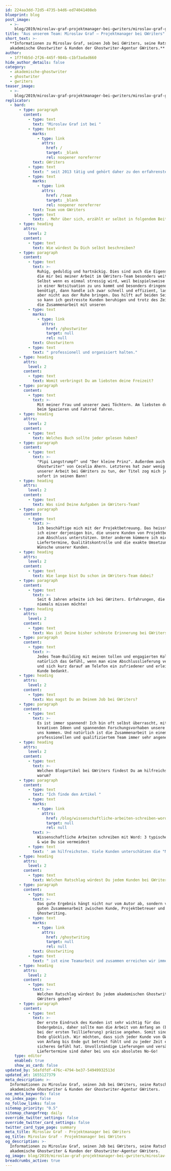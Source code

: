 ```yaml
---
id: 224aa3dd-72d5-4735-b4d6-ed74041408eb
blueprint: blog
post_image:
  - >-
    blog/2019/miroslav-graf-projektmanager-bei-gwriters/miroslav-graf-gwriters.jpg
title: "Aus unserem Team: Miroslav Graf – Projektmanager bei GWriters"
short_text: >-
  **Informationen zu Miroslav Graf, seinen Job bei GWriters, seine Ratschläge an
  akademische Ghostwriter & Kunden der Ghostwriter-Agentur GWriters.**
author:
  - 1f7f4b5d-2f26-445f-984b-c1bf3adad660
hide_author_details: false
category:
  - akademische-ghostwriter
  - ghostwriter
  - gwriters
teaser_image:
  - >-
    blog/2019/miroslav-graf-projektmanager-bei-gwriters/miroslav-graf-gwriters.jpg
replicator:
  - bard:
      - type: paragraph
        content:
          - type: text
            text: "Miroslav Graf ist bei "
          - type: text
            marks:
              - type: link
                attrs:
                  href: /
                  target: _blank
                  rel: noopener noreferrer
            text: GWriters
          - type: text
            text: " seit 2013 tätig und gehört daher zu den erfahrensten Projektmanagern im "
          - type: text
            marks:
              - type: link
                attrs:
                  href: /team
                  target: _blank
                  rel: noopener noreferrer
            text: Team vom GWriters
          - type: text
            text: . Mehr über sich, erzählt er selbst in folgendem Beitrag.
      - type: heading
        attrs:
          level: 2
        content:
          - type: text
            text: Wie würdest Du Dich selbst beschreiben?
      - type: paragraph
        content:
          - type: text
            text: >-
              Ruhig, geduldig und hartnäckig. Dies sind auch die Eigenschaften,
              die mir bei meiner Arbeit im GWriters-Team besonders weiterhelfen.
              Selbst wenn es einmal stressig wird, weil beispielsweise ein Kunde
              in einer Notsituation zu uns kommt und besonders dringend Hilfe
              benötigt, dann handle ich zwar schnell und effizient, lasse mich
              aber nicht aus der Ruhe bringen. Das hilft auf beiden Seiten, denn
              so kann ich gestresste Kunden beruhigen und trotz des Zeitdrucks
              die Zusammenarbeit mit unseren
          - type: text
            marks:
              - type: link
                attrs:
                  href: /ghostwriter
                  target: null
                  rel: null
            text: Ghostwritern
          - type: text
            text: " professionell und organisiert halten."
      - type: heading
        attrs:
          level: 2
        content:
          - type: text
            text: Womit verbringst Du am liebsten deine Freizeit?
      - type: paragraph
        content:
          - type: text
            text: >-
              Mit meiner Frau und unserer zwei Töchtern. Am liebsten draußen
              beim Spazieren und Fahrrad fahren.
      - type: heading
        attrs:
          level: 2
        content:
          - type: text
            text: Welches Buch sollte jeder gelesen haben?
      - type: paragraph
        content:
          - type: text
            text: >-
              "Pipi Langstrumpf" und "Der kleine Prinz". Außerdem auch noch "Der
              Ghostwriter" von Cecelia Ahern. Letzteres hat zwar wenig mit
              unserer Arbeit bei GWriters zu tun, der Titel zog mich jedoch
              sofort in seinen Bann!
      - type: heading
        attrs:
          level: 2
        content:
          - type: text
            text: Was sind Deine Aufgaben im GWriters-Team?
      - type: paragraph
        content:
          - type: text
            text: >-
              Ich beschäftige mich mit der Projektbetreuung. Das heisst, dass
              ich einer derjenigen bin, die unsere Kunden von Projektbeginn bis
              zum Abschluss unterstützen. Unter anderem kümmere ich mich um
              Liefertermine, Qualitätskontrolle und die exakte Umsetzung der
              Wünsche unserer Kunden.
      - type: heading
        attrs:
          level: 2
        content:
          - type: text
            text: Wie lange bist Du schon im GWriters-Team dabei?
      - type: paragraph
        content:
          - type: text
            text: >-
              Seit 6 Jahren arbeite ich bei GWriters. Erfahrungen, die ich
              niemals missen möchte!
      - type: heading
        attrs:
          level: 2
        content:
          - type: text
            text: Was ist Deine bisher schönste Erinnerung bei GWriters?
      - type: paragraph
        content:
          - type: text
            text: >-
              Jedes Team-Building mit meinen tollen und engagierten Kollegen und
              natürlich das Gefühl, wenn man eine Abschlusslieferung verschickt
              und sich kurz darauf am Telefon ein zufriedener und erleichterter
              Kunde bedankt.
      - type: heading
        attrs:
          level: 2
        content:
          - type: text
            text: Was magst Du an Deinem Job bei GWriters?
      - type: paragraph
        content:
          - type: text
            text: >-
              Es ist immer spannend! Ich bin oft selbst überrascht, mit was für
              kreativen Ideen und spannenden Forschungsvorhaben unsere Kunden zu
              uns kommen. Und natürlich ist die Zusammenarbeit in einem so
              professionellen und qualifiziertem Team immer sehr angenehm.
      - type: heading
        attrs:
          level: 2
        content:
          - type: text
            text: >-
              Welchen Blogartikel bei GWriters findest Du am hilfreichsten und
              warum?
      - type: paragraph
        content:
          - type: text
            text: "Ich finde den Artikel "
          - type: text
            marks:
              - type: link
                attrs:
                  href: /blog/wissenschaftliche-arbeiten-schreiben-word
                  target: null
                  rel: null
            text: >-
              Wissenschaftliche Arbeiten schreiben mit Word: 3 typische Probleme
              & wie Du sie vermeidest
          - type: text
            text: ' am hilfreichsten. Viele Kunden unterschätzen die "Macht" dieses tollen Programms. Daher ist jeder Tipp betreffend Word hilfreich und für jeden, der langfristig wissenschaftlich arbeiten möchte, ein Muss!'
      - type: heading
        attrs:
          level: 2
        content:
          - type: text
            text: Welchen Ratschlag würdest Du jedem Kunden bei GWriters geben?
      - type: paragraph
        content:
          - type: text
            text: >-
              Das gute Ergebnis hängt nicht nur vom Autor ab, sondern von der
              guten Zusammenarbeit zwischen Kunde, Projektbetreuer und
              Ghostwriting.
          - type: text
            marks:
              - type: link
                attrs:
                  href: /ghostwriting
                  target: null
                  rel: null
            text: Ghostwriting
          - type: text
            text: " ist eine Teamarbeit und zusammen erreichen wir immer die besten Ergebnisse."
      - type: heading
        attrs:
          level: 2
        content:
          - type: text
            text: >-
              Welchen Ratschlag würdest Du jedem akademischen Ghostwriter bei
              GWriters geben?
      - type: paragraph
        content:
          - type: text
            text: >-
              Der erste Eindruck des Kunden ist sehr wichtig für das
              Endergebnis, daher sollte man die Arbeit von Anfang an (bereits
              bei der ersten Teillieferung) präzise angehen. Somit sind alle am
              Ende glücklich. Wir möchten, dass sich jeder Kunde von GWriters
              von Anfang bis Ende gut betreut fühlt und zu jeder Zeit ein
              sicheres Gefühl hat. Unvollständige Lieferungen und versäumte
              Liefertermine sind daher bei uns ein absolutes No-Go!
    type: editor
    enabled: true
    show_as_card: false
updated_by: 5dafdfdf-476c-4794-be37-54949932513d
updated_at: 1655127379
meta_description: >-
  Informationen zu Miroslav Graf, seinen Job bei GWriters, seine Ratschläge an
  akademische Ghostwriter & Kunden der Ghostwriter-Agentur GWriters.
use_meta_keywords: false
no_index_page: false
no_follow_links: false
sitemap_priority: "0.5"
sitemap_changefreq: daily
override_twitter_settings: false
override_twitter_card_settings: false
twitter_card_type_page: summary
meta_title: Miroslav Graf - Projektmanager bei GWriters
og_title: Miroslav Graf - Projektmanager bei GWriters
og_description: >-
  Informationen zu Miroslav Graf, seinen Job bei GWriters, seine Ratschläge an
  akademische Ghostwriter & Kunden der Ghostwriter-Agentur GWriters.
og_image: blog/2019/miroslav-graf-projektmanager-bei-gwriters/miroslav-graf-gwriters.jpg
breadcrumbs_active: true
---
```

